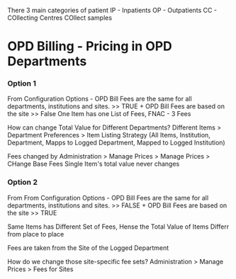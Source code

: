 There 3 main categories of patient
IP - Inpatients
OP - Outpatients
CC - COllecting Centres COllect samples

# OPD Billing - Pricing in OPD Departments

### Option 1

From Configuration Options - OPD Bill Fees are the same for all departments, institutions and sites. >> TRUE
+
OPD Bill Fees are based on the site >> False
One Item has one List of Fees, FNAC - 3 Fees

How can change Total Value for Different Departments?
Different Items > Department Preferences > Item Listing Strategy (All Items, Institution, Department, Mapps to Logged Department, Mapped to Logged Institution)

Fees changed by Administration > Manage Prices > Manage Prices > CHange Base Fees
Single Item's total value never changes

### Option 2

From 
From Configuration Options - OPD Bill Fees are the same for all departments, institutions and sites. >> FALSE
+
OPD Bill Fees are based on the site >> TRUE

Same Items has Different Set of Fees, Hense the Total Value of Items Differr from place to place

Fees are taken from the Site of the Logged Department

How do we change those site-specific fee sets?
Administration > Manage Prices > Fees for Sites









